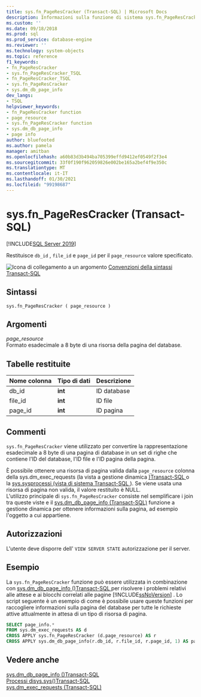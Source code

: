```yaml
---
title: sys.fn_PageResCracker (Transact-SQL) | Microsoft Docs
description: Informazioni sulla funzione di sistema sys.fn_PageResCracker. Vedere gli esempi e visualizzare altre risorse disponibili.
ms.custom: ''
ms.date: 09/18/2018
ms.prod: sql
ms.prod_service: database-engine
ms.reviewer: ''
ms.technology: system-objects
ms.topic: reference
f1_keywords:
- fn_PageResCracker
- sys.fn_PageResCracker_TSQL
- fn_PageResCracker_TSQL
- sys.fn_PageResCracker
- sys.dm_db_page_info
dev_langs:
- TSQL
helpviewer_keywords:
- fn_PageResCracker function
- page_resource
- sys.fn_PageResCracker function
- sys.dm_db_page_info
- page info
author: bluefooted
ms.author: pamela
manager: amitban
ms.openlocfilehash: a60b83d3b494ba705399effd9412ef0549f2f3e4
ms.sourcegitcommit: 33f0f190f962059826e002be165a2bef4f9e350c
ms.translationtype: MT
ms.contentlocale: it-IT
ms.lasthandoff: 01/30/2021
ms.locfileid: "99198687"
---
```

# <a name="sysfn_pagerescracker-transact-sql"></a>sys.fn_PageResCracker (Transact-SQL)
[!INCLUDE[SQL Server 2019](../../includes/applies-to-version/sqlserver2019.md)]

Restituisce `db_id` , `file_id` e `page_id` per il `page_resource` valore specificato. 
  
 ![Icona di collegamento a un argomento](../../database-engine/configure-windows/media/topic-link.gif "Icona di collegamento a un argomento") [Convenzioni della sintassi Transact-SQL](../../t-sql/language-elements/transact-sql-syntax-conventions-transact-sql.md)  
  
## <a name="syntax"></a>Sintassi  
```  
sys.fn_PageResCracker ( page_resource )  
```  
  
## <a name="arguments"></a>Argomenti  
*page_resource*    
Formato esadecimale a 8 byte di una risorsa della pagina del database.
  
## <a name="tables-returned"></a>Tabelle restituite  
  
|Nome colonna|Tipo di dati|Descrizione|  
|-----------------|---------------|-----------------|  
|db_id|**int**|ID database|  
|file_id|**int**|ID file|  
|page_id|**int**|ID pagina|  
  
## <a name="remarks"></a>Commenti  
`sys.fn_PageResCracker` viene utilizzato per convertire la rappresentazione esadecimale a 8 byte di una pagina di database in un set di righe che contiene l'ID del database, l'ID file e l'ID pagina della pagina.   

È possibile ottenere una risorsa di pagina valida dalla `page_resource` colonna della sys.dm_exec_requests &#40;la vista a gestione dinamica [&#41;Transact-SQL ](../../relational-databases/system-dynamic-management-views/sys-dm-exec-requests-transact-sql.md) o la [sys.sysprocessi &#40;vista di sistema Transact-SQL ](../../relational-databases/system-compatibility-views/sys-sysprocesses-transact-sql.md)&#41;. Se viene usata una risorsa di pagina non valida, il valore restituito è NULL.  
L'utilizzo principale di `sys.fn_PageResCracker` consiste nel semplificare i join tra queste viste e il [sys.dm_db_page_info &#40;Transact-SQL&#41;](../../relational-databases/system-dynamic-management-views/sys-dm-db-page-info-transact-sql.md) funzione a gestione dinamica per ottenere informazioni sulla pagina, ad esempio l'oggetto a cui appartiene.
  
## <a name="permissions"></a>Autorizzazioni  
L'utente deve disporre dell' `VIEW SERVER STATE` autorizzazione per il server.  
  
## <a name="examples"></a>Esempio  
La `sys.fn_PageResCracker` funzione può essere utilizzata in combinazione con [sys.dm_db_page_info &#40;&#41;Transact-SQL ](../../relational-databases/system-dynamic-management-views/sys-dm-db-page-info-transact-sql.md) per risolvere i problemi relativi alle attese e ai blocchi correlati alle pagine [!INCLUDE[ssNoVersion](../../includes/ssnoversion-md.md)] .  Lo script seguente è un esempio di come è possibile usare queste funzioni per raccogliere informazioni sulla pagina del database per tutte le richieste attive attualmente in attesa di un tipo di risorsa di pagina. 
  
```sql  
SELECT page_info.* 
FROM sys.dm_exec_requests AS d  
CROSS APPLY sys.fn_PageResCracker (d.page_resource) AS r  
CROSS APPLY sys.dm_db_page_info(r.db_id, r.file_id, r.page_id, 1) AS page_info
```  
  
## <a name="see-also"></a>Vedere anche  
 [sys.dm_db_page_info &#40;&#41;Transact-SQL ](../../relational-databases/system-dynamic-management-views/sys-dm-db-page-info-transact-sql.md)  
 [ Processi disys.sys&#40;&#41;Transact-SQL ](../../relational-databases/system-compatibility-views/sys-sysprocesses-transact-sql.md)   
 [sys.dm_exec_requests &#40;Transact-SQL&#41;](../../relational-databases/system-dynamic-management-views/sys-dm-exec-requests-transact-sql.md)  
  
  
